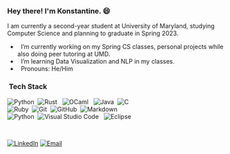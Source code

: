 ### Hey there! I'm Konstantine. 😄

I am currently a second-year student at University of Maryland, studying Computer Science and planning to graduate in Spring 2023.

- &nbsp; I’m currently working on my Spring CS classes, personal projects while also doing peer tutoring at UMD. 
- &nbsp; I’m learning Data Visualization and NLP in my classes.
- &nbsp; Pronouns: He/Him
  
  
  
<h3> &nbsp;Tech Stack</h3>

<p align="center">
  
  ![Python](https://img.shields.io/badge/-Python-05122A?style=flat&logo=python)&nbsp;
  ![Rust](https://img.shields.io/badge/-Rust-black?style=flat-square&logo=rust) &nbsp;
  ![OCaml](https://img.shields.io/badge/-Ocaml-black?style=flat-square&logo=ocaml) &nbsp;
  ![Java](https://img.shields.io/badge/-Java-05122A?style=flat&logo=Java&logoColor=FFA518)&nbsp;
  ![C](https://img.shields.io/badge/-C-05122A?style=flat&logo=C&logoColor=A8B9CC) \
  ![Ruby](https://img.shields.io/badge/-Ruby-05122A?style=flat&logo=ruby)&nbsp;
  ![Git](https://img.shields.io/badge/-Git-05122A?style=flat&logo=git)&nbsp;
  ![GitHub](https://img.shields.io/badge/-GitHub-05122A?style=flat&logo=github)&nbsp;
  ![Markdown](https://img.shields.io/badge/-Markdown-05122A?style=flat&logo=markdown) \
  ![Python](https://img.shields.io/badge/-Latex-05122A?style=flat&logo=latex)&nbsp;
  ![Visual Studio Code](https://img.shields.io/badge/-Visual%20Studio%20Code-05122A?style=flat&logo=visual-studio-code&logoColor=007ACC) &nbsp;
  ![Eclipse](https://img.shields.io/badge/-Eclipse-05122A?style=flat&logo=eclipse-ide&logoColor=2C2255)  
  
</p>

<div align="left">
<p>

<br/>
<!--   <a href="https://github.com/kkahadze">
    <img height="180em" src="https://github-readme-stats-eight-theta.vercel.app/api?username=kkahadze&show_icons=true&theme=dark&include_all_commits=true&count_private=true"/>
  </a> -->
</p>
<a href="https://www.linkedin.com/in/kahadze/"><img alt="LinkedIn" src="https://img.shields.io/badge/LinkedIn-Konstantine%20Kahadze-blue?style=flat-square&logo=linkedin"></a>
<a href="mailto:konstantinekahadze@gmail.com"><img alt="Email" src="https://img.shields.io/badge/Email-konstantinekahadze@gmail.com-blue?style=flat-square&logo=gmail"></a>
</div>
